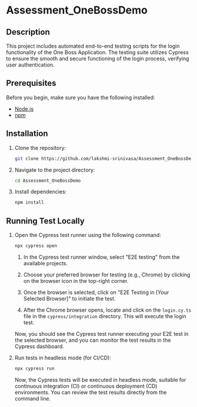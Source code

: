 # Assessment_OneBossDemo

## Description
This project includes automated end-to-end testing scripts for the login functionality of the One Boss Application. The testing suite utilizes Cypress to ensure the smooth and secure functioning of the login process, verifying user authentication.

## Prerequisites
Before you begin, make sure you have the following installed:

- [Node.js](https://nodejs.org/)
- [npm](https://www.npmjs.com/)

## Installation
1. Clone the repository:
   ```bash
   git clone https://github.com/lakshmi-srinivasa/Assessment_OneBossDemo.git

2. Navigate to the project directory:
   ```bash
   cd Assessment_OneBossDemo
3. Install dependencies:
   ```bash
   npm install

## Running Test Locally
1. Open the Cypress test runner using the following command:

    ```bash
    npx cypress open
    ```

    1. In the Cypress test runner window, select "E2E testing" from the available projects.

    2. Choose your preferred browser for testing (e.g., Chrome) by clicking on the browser icon in the top-right corner.

    3. Once the browser is selected, click on "E2E Testing in [Your Selected Browser]" to initiate the test.

    4. After the Chrome browser opens, locate and click on the `login.cy.ts` file in the `cypress/integration` directory. This will execute the login test.

   Now, you should see the Cypress test runner executing your E2E test in the selected browser, and you can monitor the test results in the Cypress dashboard.


2.  Run tests in headless mode (for CI/CD):
    ```bash
    npx cypress run
    ```
    Now, the Cypress tests will be executed in headless mode, suitable for continuous integration (CI) or continuous deployment (CD) environments. You can review the test results directly from the command line.         